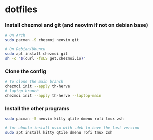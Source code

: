 # dotfiles

### Install chezmoi and git (and neovim if not on debian base)

```bash
# On Arch
sudo pacman -S chezmoi neovim git

# On Debian/Ubuntu
sudo apt install chezmoi git
sh -c "$(curl -fsLS get.chezmoi.io)"
```
### Clone the config

```bash
# To clone the main branch
chezmoi init --apply th-herve
# laptop branch
chezmoi init --apply th-herve --laptop-main
```
### Install the other programs

```bash
sudo pacman -S neovim kitty qtile dmenu rofi tmux zsh

# for ubuntu install nvim with .deb to have the last version
sudo apt install kitty qtile dmenu rofi tmux zsh
```

